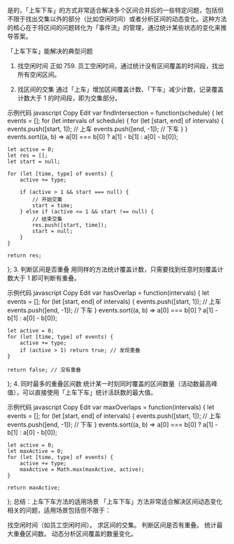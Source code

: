 
是的，「上车下车」的方式非常适合解决多个区间合并后的一些特定问题，包括但不限于找出交集以外的部分（比如空闲时间）或者分析区间的动态变化。这种方法的核心在于将区间的问题转化为「事件流」的管理，通过统计某些状态的变化来推导答案。

「上车下车」能解决的典型问题
1. 找空闲时间
正如 759. 员工空闲时间，通过统计没有区间覆盖的时间段，找出所有空闲区间。

2. 找区间的交集
通过「上车」增加区间覆盖计数、「下车」减少计数，记录覆盖计数大于 1 的时间段，即为交集部分。

示例代码
javascript
Copy
Edit
var findIntersection = function(schedule) {
    let events = [];
    for (let intervals of schedule) {
        for (let [start, end] of intervals) {
            events.push([start, 1]); // 上车
            events.push([end, -1]); // 下车
        }
    }
    events.sort((a, b) => a[0] === b[0] ? a[1] - b[1] : a[0] - b[0]);

    let active = 0;
    let res = [];
    let start = null;

    for (let [time, type] of events) {
        active += type;

        if (active > 1 && start === null) {
            // 开始交集
            start = time;
        } else if (active <= 1 && start !== null) {
            // 结束交集
            res.push([start, time]);
            start = null;
        }
    }

    return res;
};
3. 判断区间是否重叠
用同样的方法统计覆盖计数，只需要找到任意时刻覆盖计数大于 1 即可判断有重叠。

示例代码
javascript
Copy
Edit
var hasOverlap = function(intervals) {
    let events = [];
    for (let [start, end] of intervals) {
        events.push([start, 1]); // 上车
        events.push([end, -1]); // 下车
    }
    events.sort((a, b) => a[0] === b[0] ? a[1] - b[1] : a[0] - b[0]);

    let active = 0;
    for (let [time, type] of events) {
        active += type;
        if (active > 1) return true; // 发现重叠
    }

    return false; // 没有重叠
};
4. 同时最多的重叠区间数
统计某一时刻同时覆盖的区间数量（活动数最高峰值），可以直接使用「上车下车」统计活跃数的最大值。

示例代码
javascript
Copy
Edit
var maxOverlaps = function(intervals) {
    let events = [];
    for (let [start, end] of intervals) {
        events.push([start, 1]); // 上车
        events.push([end, -1]); // 下车
    }
    events.sort((a, b) => a[0] === b[0] ? a[1] - b[1] : a[0] - b[0]);

    let active = 0;
    let maxActive = 0;
    for (let [time, type] of events) {
        active += type;
        maxActive = Math.max(maxActive, active);
    }

    return maxActive;
};
总结：上车下车方法的适用场景
「上车下车」方法非常适合解决区间动态变化相关的问题，适用场景包括但不限于：

找空闲时间（如员工空闲时间）。
求区间的交集。
判断区间是否有重叠。
统计最大重叠区间数。
动态分析区间覆盖的数量变化。
